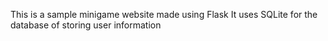 This is a sample minigame website made using Flask
It uses SQLite for the database of storing user information